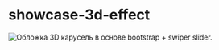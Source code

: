 # showcase-3d-effect
<image src="images/obl.png" alt="Обложка">
3D карусель в основе bootstrap + swiper slider.

